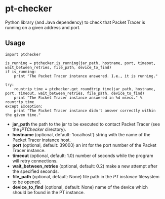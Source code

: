 # pt-checker
Python library (and Java dependency) to check that Packet Tracer is running on a given address and port.


## Usage

```
import ptchecker

is_running = ptchecker.is_running(jar_path, hostname, port, timeout, wait_between_retries, file_path, device_to_find)
if is_running:
    print "The Packet Tracer instance answered. I.e., it is running."

try:
    rountrip_time = ptchecker.get_roundtrip_time(jar_path, hostname, port, timeout, wait_between_retries, file_path, device_to_find)
    print "The Packet Tracer instance answered in %d msecs." % rountrip_time
except Exception:
    print "The Packet Tracer instance didn't answer correctly within the given time."
```

 * __jar\_path__ the path to the jar to be executed to contact Packet Tracer (see the _jPTChecker_ directory).
 * __hostname__ (optional, default: 'localhost') string with the name of the Packet Tracer instance host.
 * __port__ (optional, default: 39000) an int for the port number of the Packet Tracer instance.
 * __timeout__ (optional, default: 1.0) number of seconds while the program will retry connections.
 * __wait\_between\_retries__ (optional, default: 0.2) make a new attempt after the specified seconds.
 * __file\_path__ (optional, default: None) file path in the _PT instance_ filesystem to be opened.
 * __device\_to\_find__ (optional, default: None) name of the device which should be found in the PT instance.
